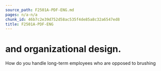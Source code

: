 ```yaml
---
source_path: F2501A-PDF-ENG.md
pages: n/a-n/a
chunk_id: 46b7c2e39d752d58ac535f4de85a8c32a6547ed8
title: F2501A-PDF-ENG
---
```

# and organizational design.

How do you handle long-term employees who are opposed to brushing
